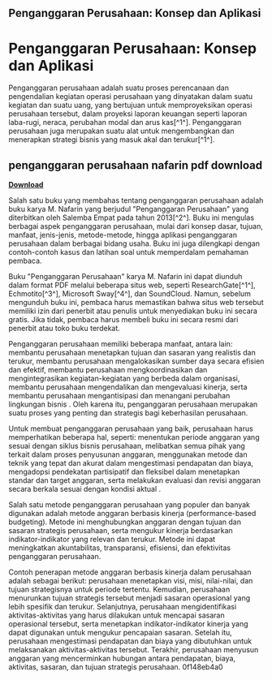 ## Penganggaran Perusahaan: Konsep dan Aplikasi

  
# Penganggaran Perusahaan: Konsep dan Aplikasi
 
Penganggaran perusahaan adalah suatu proses perencanaan dan pengendalian kegiatan operasi perusahaan yang dinyatakan dalam suatu kegiatan dan suatu uang, yang bertujuan untuk memproyeksikan operasi perusahaan tersebut, dalam proyeksi laporan keuangan seperti laporan laba-rugi, neraca, perubahan modal dan arus kas[^1^]. Penganggaran perusahaan juga merupakan suatu alat untuk mengembangkan dan menerapkan strategi bisnis yang masuk akal dan terukur[^1^].
 
## penganggaran perusahaan nafarin pdf download


[**Download**](https://www.google.com/url?q=https%3A%2F%2Fgeags.com%2F2tKGuF&sa=D&sntz=1&usg=AOvVaw18kGp0c6apmxn_qSyh_VPl)

 
Salah satu buku yang membahas tentang penganggaran perusahaan adalah buku karya M. Nafarin yang berjudul "Penganggaran Perusahaan" yang diterbitkan oleh Salemba Empat pada tahun 2013[^2^]. Buku ini mengulas berbagai aspek penganggaran perusahaan, mulai dari konsep dasar, tujuan, manfaat, jenis-jenis, metode-metode, hingga aplikasi penganggaran perusahaan dalam berbagai bidang usaha. Buku ini juga dilengkapi dengan contoh-contoh kasus dan latihan soal untuk memperdalam pemahaman pembaca.
 
Buku "Penganggaran Perusahaan" karya M. Nafarin ini dapat diunduh dalam format PDF melalui beberapa situs web, seperti ResearchGate[^1^], Echmotito[^3^], Microsoft Sway[^4^], dan SoundCloud. Namun, sebelum mengunduh buku ini, pembaca harus memastikan bahwa situs web tersebut memiliki izin dari penerbit atau penulis untuk menyediakan buku ini secara gratis. Jika tidak, pembaca harus membeli buku ini secara resmi dari penerbit atau toko buku terdekat.
  
Penganggaran perusahaan memiliki beberapa manfaat, antara lain: membantu perusahaan menetapkan tujuan dan sasaran yang realistis dan terukur, membantu perusahaan mengalokasikan sumber daya secara efisien dan efektif, membantu perusahaan mengkoordinasikan dan mengintegrasikan kegiatan-kegiatan yang berbeda dalam organisasi, membantu perusahaan mengendalikan dan mengevaluasi kinerja, serta membantu perusahaan mengantisipasi dan menangani perubahan lingkungan bisnis . Oleh karena itu, penganggaran perusahaan merupakan suatu proses yang penting dan strategis bagi keberhasilan perusahaan.
  
Untuk membuat penganggaran perusahaan yang baik, perusahaan harus memperhatikan beberapa hal, seperti: menentukan periode anggaran yang sesuai dengan siklus bisnis perusahaan, melibatkan semua pihak yang terkait dalam proses penyusunan anggaran, menggunakan metode dan teknik yang tepat dan akurat dalam mengestimasi pendapatan dan biaya, mengadopsi pendekatan partisipatif dan fleksibel dalam menetapkan standar dan target anggaran, serta melakukan evaluasi dan revisi anggaran secara berkala sesuai dengan kondisi aktual .
 
Salah satu metode penganggaran perusahaan yang populer dan banyak digunakan adalah metode anggaran berbasis kinerja (performance-based budgeting). Metode ini menghubungkan anggaran dengan tujuan dan sasaran strategis perusahaan, serta mengukur kinerja berdasarkan indikator-indikator yang relevan dan terukur. Metode ini dapat meningkatkan akuntabilitas, transparansi, efisiensi, dan efektivitas penganggaran perusahaan.
 
Contoh penerapan metode anggaran berbasis kinerja dalam perusahaan adalah sebagai berikut: perusahaan menetapkan visi, misi, nilai-nilai, dan tujuan strategisnya untuk periode tertentu. Kemudian, perusahaan menurunkan tujuan strategis tersebut menjadi sasaran operasional yang lebih spesifik dan terukur. Selanjutnya, perusahaan mengidentifikasi aktivitas-aktivitas yang harus dilakukan untuk mencapai sasaran operasional tersebut, serta menetapkan indikator-indikator kinerja yang dapat digunakan untuk mengukur pencapaian sasaran. Setelah itu, perusahaan mengestimasi pendapatan dan biaya yang dibutuhkan untuk melaksanakan aktivitas-aktivitas tersebut. Terakhir, perusahaan menyusun anggaran yang mencerminkan hubungan antara pendapatan, biaya, aktivitas, sasaran, dan tujuan strategis perusahaan.
 0f148eb4a0
